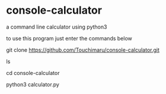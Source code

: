 # console-calculator
a command line calculator using python3


to use this program just enter the commands below 

git clone https://github.com/Touchimaru/console-calculator.git

ls

cd console-calculator

python3 calculator.py
